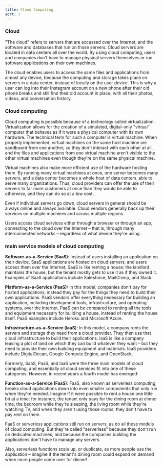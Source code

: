 ```yaml
---
title: Cloud Computing
sort: 7
---
```


### Cloud

"The cloud" refers to servers that are accessed over the Internet, and the software and databases that run on those servers. Cloud servers are located in data centers all over the world. By using cloud computing, users and companies don't have to manage physical servers themselves or run software applications on their own machines.

The cloud enables users to access the same files and applications from almost any device, because the computing and storage takes place on servers in a data center, instead of locally on the user device. This is why a user can log into their Instagram account on a new phone after their old phone breaks and still find their old account in place, with all their photos, videos, and conversation history.

### Cloud computing

Cloud computing is possible because of a technology called virtualization. Virtualization allows for the creation of a simulated, digital-only "virtual" computer that behaves as if it were a physical computer with its own hardware. The technical term for such a computer is virtual machine. When properly implemented, virtual machines on the same host machine are sandboxed from one another, so they don't interact with each other at all, and the files and applications from one virtual machine aren't visible to the other virtual machines even though they're on the same physical machine.

Virtual machines also make more efficient use of the hardware hosting them. By running many virtual machines at once, one server becomes many servers, and a data center becomes a whole host of data centers, able to serve many organizations. Thus, cloud providers can offer the use of their servers to far more customers at once than they would be able to otherwise, and they can do so at a low cost.

Even if individual servers go down, cloud servers in general should be always online and always available. Cloud vendors generally back up their services on multiple machines and across multiple regions.

Users access cloud services either through a browser or through an app, connecting to the cloud over the Internet – that is, through many interconnected networks – regardless of what device they're using.

###  main service models of cloud computing

**Software-as-a-Service (SaaS)**: Instead of users installing an application on their device, SaaS applications are hosted on cloud servers, and users access them over the Internet. SaaS is like renting a house: the landlord maintains the house, but the tenant mostly gets to use it as if they owned it. Examples of SaaS applications include Salesforce, MailChimp, and Slack.

**Platform-as-a-Service (PaaS):** In this model, companies don't pay for hosted applications; instead they pay for the things they need to build their own applications. PaaS vendors offer everything necessary for building an application, including development tools, infrastructure, and operating systems, over the Internet. PaaS can be compared to renting all the tools and equipment necessary for building a house, instead of renting the house itself. PaaS examples include Heroku and Microsoft Azure.

**Infrastructure-as-a-Service (IaaS)**: In this model, a company rents the servers and storage they need from a cloud provider. They then use that cloud infrastructure to build their applications. IaaS is like a company leasing a plot of land on which they can build whatever they want – but they need to provide their own building equipment and materials. IaaS providers include DigitalOcean, Google Compute Engine, and OpenStack.

Formerly, SaaS, PaaS, and IaaS were the three main models of cloud computing, and essentially all cloud services fit into one of these categories. However, in recent years a fourth model has emerged:

**Function-as-a-Service (FaaS)**: FaaS, also known as serverless computing, breaks cloud applications down into even smaller components that only run when they're needed. Imagine if it were possible to rent a house one little bit at a time: for instance, the tenant only pays for the dining room at dinner time, the bedroom while they're sleeping, the living room while they're watching TV, and when they aren't using those rooms, they don't have to pay rent on them.

FaaS or serverless applications still run on servers, as do all these models of cloud computing. But they're called "serverless" because they don't run on dedicated machines, and because the companies building the applications don't have to manage any servers.

Also, serverless functions scale up, or duplicate, as more people use the application – imagine if the tenant's dining room could expand on demand when more people come over for dinner!


